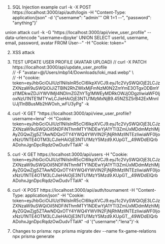 1. SQL Injection example
curl -k -X POST https://localhost:3000/api/auth/login -H "Content-Type: application/json" -d '{"username": "admin'\'' OR 1=1 --", "password": "anything"}'

union attack
curl -k -G "https://localhost:3000/api/view_user_profile" --data-urlencode "username=djoyke' UNION SELECT userId, username, email, password, avatar FROM User--" -H "Cookie: token="

2. XSS attack
<script>alert('XSS')</script>

3. TEST UPDATE USER PROFILE (AVATAR UPLOAD)
// curl -X PATCH https://localhost:3000/api/update_user_profile \
//   -F "avatar=@/Users/mbp14/Downloads/loki_mad.webp" \              
//  -H "cookie: token=eyJhbGciOiJIUzI1NiIsInR5cCI6IkpXVCJ9.eyJ1c2VySWQiOjE2LCJzZXNzaW9uSWQiOiJiZTBlN2RhZWIxMjFmNzM0N2ZmYmE3OTgxODBmYzI1MDkwZDJiYWVlMjI4NDlmZGZhYTg1MWEyMDRkOWJjODgzIiwiaWF0IjoxNzU1NTE1MTYwLCJleHAiOjE3NTU1MzMxNjB9.45NZSZ5rB42ExMnnIUJj11nBBusMb2hWOxh_wFU3yPg" -k

4. curl -X GET "https://localhost:3000/api/view_user_profile?username=lena" -H "Cookie: token=eyJhbGciOiJIUzI1NiIsInR5cCI6IkpXVCJ9.eyJ1c2VySWQiOjE3LCJzZXNzaW9uSWQiOiI5NDFiNThmMTY1NDEwYjA1YTI3ZmUxMDdmMzhlMjAyZGQwZjg5ZTAwNDQxOTY4YWQ4YWVlN2FjNjRhMzllNTEzIiwiaWF0IjoxNzU1NTE4OTM3LCJleHAiOjE3NTU1MzY5Mzd9.KUpGT__49WDdElQrbADohxJgnDpcRqdzOwDudvTTalA" -k


5. curl -X GET https://localhost:3000/api/users -H "Cookie: token=eyJhbGciOiJIUzI1NiIsInR5cCI6IkpXVCJ9.eyJ1c2VySWQiOjE3LCJzZXNzaW9uSWQiOiI5NDFiNThmMTY1NDEwYjA1YTI3ZmUxMDdmMzhlMjAyZGQwZjg5ZTAwNDQxOTY4YWQ4YWVlN2FjNjRhMzllNTEzIiwiaWF0IjoxNzU1NTE4OTM3LCJleHAiOjE3NTU1MzY5Mzd9.KUpGT__49WDdElQrbADohxJgnDpcRqdzOwDudvTTalA" -k


6. curl -X POST https://localhost:3000/api/auth/tournament -H "Content-Type: application/json" -H "Cookie: token=eyJhbGciOiJIUzI1NiIsInR5cCI6IkpXVCJ9.eyJ1c2VySWQiOjE3LCJzZXNzaW9uSWQiOiI5NDFiNThmMTY1NDEwYjA1YTI3ZmUxMDdmMzhlMjAyZGQwZjg5ZTAwNDQxOTY4YWQ4YWVlN2FjNjRhMzllNTEzIiwiaWF0IjoxNzU1NTE4OTM3LCJleHAiOjE3NTU1MzY5Mzd9.KUpGT__49WDdElQrbADohxJgnDpcRqdzOwDudvTTalA" -d '{"username":"lena"}'-k

7. Changes to prisma:
    npx prisma migrate dev --name fix-game-relations
	npx prisma generate